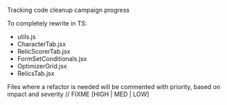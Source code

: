 Tracking code cleanup campaign progress

To completely rewrite in TS:

* utils.js
* CharacterTab.jsx
* RelicScorerTab.jsx
* FormSetConditionals.jsx
* OptimizerGrid.jsx
* RelicsTab.jsx

Files where a refactor is needed will be commented with priority, based on impact and severity
// FIXME [HIGH | MED | LOW]
